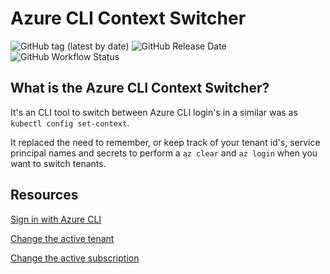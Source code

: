 # Azure CLI Context Switcher

![GitHub tag (latest by date)](https://img.shields.io/github/v/tag/martijnvanschie/azure-cli-context-switcher?label=Latest%20Release&logo=github) ![GitHub Release Date](https://img.shields.io/github/release-date/martijnvanschie/azure-cli-context-switcher?logo=github) ![GitHub Workflow Status](https://img.shields.io/github/workflow/status/martijnvanschie/azure-cli-context-switcher/Continues%20Integration?label=CI%20build&logo=github)

## What is the Azure CLI Context Switcher?

It's an CLI tool to switch between Azure CLI login's in a similar was as `kubectl config set-context`.

It replaced the need to remember, or keep track of your tenant id's, service principal names and secrets to perform a `az clear` and `az login` when you want to switch tenants.

## Resources

[Sign in with Azure CLI](https://docs.microsoft.com/en-us/cli/azure/authenticate-azure-cli)

[Change the active tenant](https://docs.microsoft.com/en-us/cli/azure/manage-azure-subscriptions-azure-cli#change-the-active-tenant)

[Change the active subscription](https://docs.microsoft.com/en-us/cli/azure/manage-azure-subscriptions-azure-cli#change-the-active-subscription)